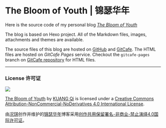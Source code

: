 The Bloom of Youth | 锦瑟华年
====

Here is the source code of my personal blog [*The Bloom of Youth*](http://kuangqi.me)

The blog is based on Hexo project. All of the Markdown files, images, attachments and themes are available.

The source files of this blog are hosted on [GitHub](https://github.com/kqkq/blog) and [GitCafe](https://gitcafe.com/kqkq/blog). The HTML files are hosted on *GitCafe Pages* service. Checkout the `gitcafe-pages` branch on [GitCafe repository](https://gitcafe.com/kqkq/blog/tree/gitcafe-pages) for HTML files.

---

### License 许可证

![](https://i.creativecommons.org/l/by-nc-nd/4.0/88x31.png)

[The Bloom of Youth](http://kuangqi.me) by [KUANG Qi](http://kuangqi.me/about) is licensed under a [Creative Commons Attribution-NonCommercial-NoDerivatives 4.0 International License](http://creativecommons.org/licenses/by-nc-nd/4.0/).

由[况琪](http://kuangqi.me/about)创作并维护的[锦瑟华年](http://kuangqi.me)博客采用[创作共用保留署名-非商业-禁止演绎4.0国际许可证](http://creativecommons.org/licenses/by-nc-nd/4.0/)。